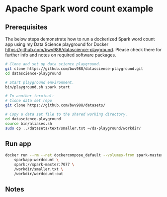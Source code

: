 # Apache Spark word count example
 
## Prerequisites
The below steps demonstrate how to run a dockerized Spark word count app using my Data Science playground for Docker <https://github.com/bwv988/datascience-playground>.
Please check there for further info and notes on required software packages.


```bash
# Clone and set up data science playground. 
git clone https://github.com/bwv988/datascience-playground.git
cd datascience-playground

# Start playground environment.
bin/playground.sh spark start

# In another terminal:
# Clone data set repo
git clone https://github.com/bwv988/datasets/

# Copy a data set file to the shared working directory.
cd datascience-playground
source bin/aliases.sh
sudo cp ../datasets/text/smaller.txt ~/ds-playground/workdir/
```


## Run app

```bash
docker run --rm --net dockercompose_default --volumes-from spark-master \
    sparkapp-wordcount \
    spark://spark-master:7077 \
    /workdir/smaller.txt \
    /workdir/wordcount-out
```

## Notes